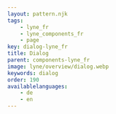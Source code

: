 ```yaml
---
layout: pattern.njk
tags: 
    - lyne_fr
    - lyne_components_fr
    - page
key: dialog-lyne_fr
title: Dialog
parent: components-lyne_fr
image: lyne/overview/dialog.webp
keywords: dialog
order: 190
availablelanguages: 
    - de
    - en
---
```

